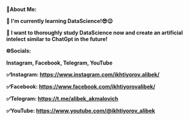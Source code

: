 **💫About Me:**

**🌱 I'm currently learning DataScience!😎😉**

**🔭 I want to thoroughly study DataScience now and create an artificial intelect similar to ChatGpt in the future!**


**🌐Socials:**

**Instagram, Facebook, Telegram, YouTube**

**✅Instagram: https://www.instagram.com/ikhtiyorov.alibek/**

**✅Facebook: https://www.facebook.com/ikhtiyorovalibek/**

**✅Telegram: https://t.me/alibek_akmalovich**

**✅YouTube: https://www.youtube.com/@ikhtiyorov_alibek**
